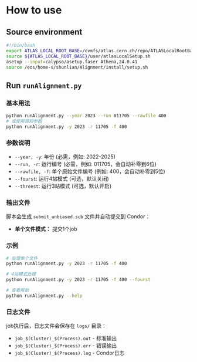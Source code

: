 # How to use

## Source environment
```bash
#!/bin/bash
export ATLAS_LOCAL_ROOT_BASE=/cvmfs/atlas.cern.ch/repo/ATLASLocalRootBase 
source ${ATLAS_LOCAL_ROOT_BASE}/user/atlasLocalSetup.sh
asetup --input=calypso/asetup.faser Athena,24.0.41
source /eos/home-s/shunlian/Alignment/install/setup.sh
```

## Run `runAlignment.py`

### 基本用法
```bash
python runAlignment.py --year 2023 --run 011705 --rawfile 400
# 或使用简短参数
python runAlignment.py -y 2023 -r 11705 -f 400
```

### 参数说明
- `--year, -y`: 年份 (必需，例如: 2022-2025)
- `--run, -r`: 运行编号 (必需，例如: 011705，会自动补零到6位)
- `--rawfile, -f`: 单个原始文件编号 (例如: 400，会自动补零到5位)
- `--fourst`: 运行4站模式 (可选，默认关闭)
- `--threest`: 运行3站模式 (可选，默认开启)

### 输出文件
脚本会生成 `submit_unbiased.sub` 文件并自动提交到 Condor：
- **单个文件模式：** 提交1个job

### 示例
```bash
# 处理单个文件
python runAlignment.py -y 2023 -r 11705 -f 400

# 4站模式处理
python runAlignment.py -y 2023 -r 11705 -f 400 --fourst

# 查看帮助
python runAlignment.py --help
```

### 日志文件
job执行后，日志文件会保存在 `logs/` 目录：
- `job_$(Cluster)_$(Process).out` - 标准输出
- `job_$(Cluster)_$(Process).err` - 错误输出  
- `job_$(Cluster)_$(Process).log` - Condor日志
